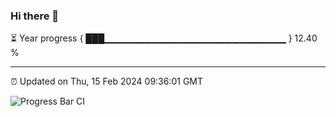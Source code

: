 ### Hi there 👋

⏳ Year progress { ███▁▁▁▁▁▁▁▁▁▁▁▁▁▁▁▁▁▁▁▁▁▁▁▁▁▁▁ } 12.40 %

---

⏰ Updated on Thu, 15 Feb 2024 09:36:01 GMT

![Progress Bar CI](https://github.com/IshwaranRudhara/GIT-ACTION/workflows/Progress%20Bar%20CI/badge.svg)

